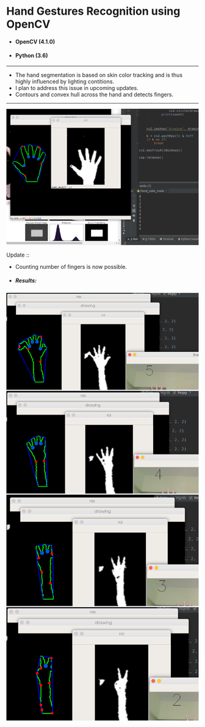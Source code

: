 # Hand Gestures Recognition using OpenCV

- <h4> OpenCV (4.1.0)
- <h4> Python (3.6)
---

- The hand segmentation is based on skin color tracking and is thus highly influenced by lighting contitions.
- I plan to address this issue in upcoming updates. 
- Contours and convex hull across the hand and detects fingers. 

---
<img src = "https://github.com/knightowl2704/OpenCV/blob/master/Hand_Gestures_project/Screenshot%20from%202019-07-11%2014-49-32.png">


Update :: 
 
- Counting number of fingers is now possible. 
- <h5> Results: </h5> 
 <img src = " https://github.com/knightowl2704/OpenCV/blob/master/Hand_Gestures_project/Screenshots/Screenshot%20from%202019-07-12%2014-35-11.png">

 
 <img src = "https://github.com/knightowl2704/OpenCV/blob/master/Hand_Gestures_project/Screenshots/Screenshot%20from%202019-07-12%2014-35-13.png">

 
 
  <img src = " https://github.com/knightowl2704/OpenCV/blob/master/Hand_Gestures_project/Screenshots/Screenshot%20from%202019-07-12%2014-35-19.png">
 

 
  <img src = " https://github.com/knightowl2704/OpenCV/blob/master/Hand_Gestures_project/Screenshots/Screenshot%20from%202019-07-12%2014-35-21.png">
 
